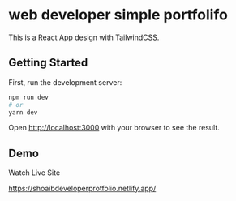 # web developer simple portfolifo 
This is a React App design with TailwindCSS.

## Getting Started

First, run the development server:

```bash
npm run dev
# or
yarn dev
```

Open [http://localhost:3000](http://localhost:3000) with your browser to see the result.

## Demo

Watch Live Site

https://shoaibdeveloperprotfolio.netlify.app/
